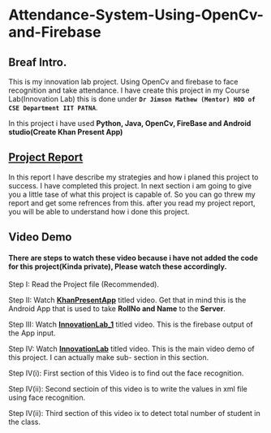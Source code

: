 # Attendance-System-Using-OpenCv-and-Firebase
## Breaf Intro.
This is my innovation lab project. Using OpenCv and firebase to face recognition and take attendance.
I have create this project in my Course Lab(Innovation Lab) this is done under **```Dr Jimson Mathew (Mentor) HOD of CSE Department IIT PATNA```**.

In this project i have used **Python, Java, OpenCv, FireBase and Android studio(Create Khan Present App)**

## [Project Report](https://github.com/KhanJr/Attendance-System-Using-OpenCv-and-Firebase/blob/master/Project%20Demo/projectReport.pdf)
In this report I have describe my strategies and how i planed this project to success.
I have completed this project. In next section i am going to give you a little tase of what this project is capable of.
So you can go threw my report and get some refrences from this. after you read my project report, you will be able to understand how i done this project.


## Video Demo
#### There are steps to watch these video because i have not added the code for this project(Kinda private), Please watch these accordingly.

Step I:       Read the Project file (Recommended). 

Step II:      Watch **[KhanPresentApp](https://github.com/KhanJr/Attendance-System-Using-OpenCv-and-Firebase/blob/master/Project%20Demo/KhanPresentApp.mp4)** titled video. Get that in mind this is the Android App that is used to take **RollNo and Name** to the **Server**. 

Step III:     Watch **[InnovationLab_1](https://github.com/KhanJr/Attendance-System-Using-OpenCv-and-Firebase/blob/master/Project%20Demo/InnovationLab_1.mkv)** titled video. This is the firebase output of the App input. 

Step IV:      Watch **[InnovationLab](https://github.com/KhanJr/Attendance-System-Using-OpenCv-and-Firebase/blob/master/Project%20Demo/InnovationLab.mkv)** titled video. This is the main video demo of this project. I can actually make sub-          section in this section.

Step IV(i):   First section of this Video is to find out the face recognition.

Step IV(ii):  Second sectioin of this video is to write the values in xml file using face recognition.

Step IV(ii):  Third section of this video ix to detect total number of student in the class.
